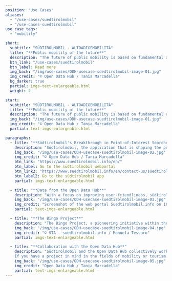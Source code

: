 ```yaml
---
position: "Use Cases"
aliases:
  - "/use-cases/suedtirolmobil"
  - "/use-cases-suedtirolmobil"
use_case_tags:
  - "mobility"

short:
  subtitle: "SÜDTIROLMOBIL - ALTOADIGEMOBILITÀ"
  title: "**Public mobility of the future**"
  description: "The future of public mobility is based on fundamental aspects such as the provision of high-level information to passengers and the integration of a modern ticketing system. However, one important improvement takes centre stage: the new ability to seamlessly integrate points of interest (POIs) provided by the Open Data Hub, into search queries, without the need for precise addresses. The simplification of this process not only transforms the passenger experience, but also broadens the appeal of public transport, marking a significant leap forward in the evolution of transport services."
  btn_link: "/use-cases/suedtirolmobil"
  btn_label: Read more
  img_back: "/img/use-cases/ODH-usecase-suedtirolmobil-image-01.jpg"
  img_credit: "© Open Data Hub / Tania Marcadella"
  bg_darker: true
  partial: imgs-text-enlargeable.html
  weight: 2

start:
  subtitle: "SÜDTIROLMOBIL - ALTOADIGEMOBILITÀ"
  title: "**Public mobility of the future**"
  description: "The future of public mobility is based on fundamental aspects such as the provision of high-level information to passengers and the integration of a modern ticketing system. However, one important improvement takes centre stage: the new ability to seamlessly integrate points of interest (POIs) provided by the Open Data Hub, into search queries, without the need for precise addresses. The simplification of this process not only transforms the passenger experience, but also broadens the appeal of public transport, marking a significant leap forward in the evolution of transport services."
  img_back: "/img/use-cases/ODH-usecase-suedtirolmobil-image-01.jpg"
  img_credit: "© Open Data Hub / Tania Marcadella"
  partial: text-imgs-enlargeable.html

paragraphs:
  - title: "**Südtirolmobil's Breakthrough in Point-of-Interest Searches**"
    description: "Südtirolmobil, the application that is shaping the public mobility landscape in South Tyrol, has evolved by introducing an innovative feature that takes user convenience to a new level: the ability to search for points of interest (POI) with data provided by the Open Data Hub. With a focus on simplifying the passenger experience, this innovative app now allows users to effortlessly explore their surroundings by integrating POIs into search queries. This new feature is of great benefit to both locals and tourists as it provides intuitive and user-friendly access to public transport."
    img_back: "/img/use-cases/ODH-usecase-suedtirolmobil-image-02.jpg"
    img_credit: "© Open Data Hub / Tania Marcadella"
    btn_link: "https://www.suedtirolmobil.info/en/"
    btn_label: Go to the südtirolmobil webportal
    btn_link2: "https://www.suedtirolmobil.info/en/contact-us/suedtirolmobil-app"
    btn_label2: Go to the südtirolmobil app
    partial: imgs-text-enlargeable.html

  - title: "**Data from the Open Data Hub**"
    description: "With a focus on improving user-friendliness, südtirolmobil utilises data from the Open Data Hub to enhance its trip planning capabilities, particularly for tourists who are more familiar with Points of Interest (POIs) than specific bus stops or addresses. This integration not only enriches the passenger experience but also facilitates a more seamless and convenient journey for all users of the app, contributing to the overall success of the transportation system in South Tyrol."
    img_back: "/img/use-cases/ODH-usecase-suedtirolmobil-image-03.jpg"
    img_credit: "Screenshot of the web portal Suedtirolmobil.info on 16.01.2024"
    partial: text-imgs-enlargeable.html

  - title: "**The Bingo Project**"
    description: "The Bingo Project, a pioneering initiative within the realm of public mobility in South Tyrol, represents a multi-year digitalization initiative led by Südtiroler Transportstrukturen AG (STA) on behalf of the province of South Tyrol. This project's primary objective is to establish the groundwork for open systems that facilitate data exchange among various local stakeholders in public mobility. It adheres to open standards such as NeTEx, SIRI, ITxPT, and OJP, fostering an interoperable ecosystem. This approach aligns with the European Commission's directives on standardised data exchange in public mobility since 2017, ensuring compliance with EU requirements. One of the key outcomes of the Bingo Project is the development of official information channels, including a web portal and native mobile apps, all operating under the brand \"suedtirolmobil / altoadigemobilità.\" These new channels have rapidly gained popularity, becoming some of the most widely used applications in the region. This project has revolutionised how people access and interact with public transportation services in South Tyrol."
    img_back: "/img/use-cases/ODH-usecase-suedtirolmobil-image-04.jpg"
    img_credit: "© STA - suedtirolmobil.info / Manuela Tessaro"
    partial: imgs-text-enlargeable.html

  - title: "**Collaboration with the Open Data Hub**"
    description: "Südtirolmobil and the Open Data Hub collectively work to advance public mobility in South Tyrol. These initiatives aim to simplify travel, provide high-quality information, and enhance the appeal of public transportation services, ultimately improving the quality of life for residents and visitors in the region.
    If you have a project in mind in the fields of mobility or tourism and need data, or are interested in a collaboration with the Open Data Hub send us an Email. We look forward to hearing from you!"
    img_back: "/img/use-cases/ODH-usecase-suedtirolmobil-image-05.jpg"
    img_credit: "Open Data Hub / Tania Marcadella"
    partial: text-imgs-enlargeable.html
---
```

